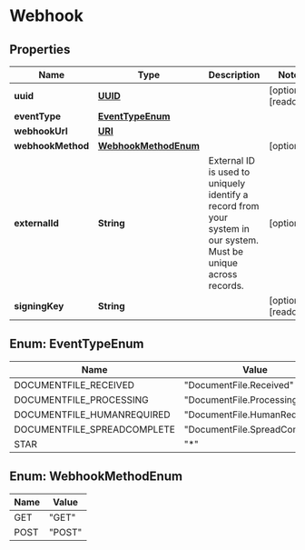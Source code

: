 

# Webhook

## Properties

Name | Type | Description | Notes
------------ | ------------- | ------------- | -------------
**uuid** | [**UUID**](UUID.md) |  |  [optional] [readonly]
**eventType** | [**EventTypeEnum**](#EventTypeEnum) |  | 
**webhookUrl** | [**URI**](URI.md) |  | 
**webhookMethod** | [**WebhookMethodEnum**](#WebhookMethodEnum) |  |  [optional]
**externalId** | **String** | External ID is used to uniquely identify a record from your system in our system. Must be unique across records. |  [optional]
**signingKey** | **String** |  |  [optional] [readonly]



## Enum: EventTypeEnum

Name | Value
---- | -----
DOCUMENTFILE_RECEIVED | &quot;DocumentFile.Received&quot;
DOCUMENTFILE_PROCESSING | &quot;DocumentFile.Processing&quot;
DOCUMENTFILE_HUMANREQUIRED | &quot;DocumentFile.HumanRequired&quot;
DOCUMENTFILE_SPREADCOMPLETE | &quot;DocumentFile.SpreadComplete&quot;
STAR | &quot;*&quot;



## Enum: WebhookMethodEnum

Name | Value
---- | -----
GET | &quot;GET&quot;
POST | &quot;POST&quot;



